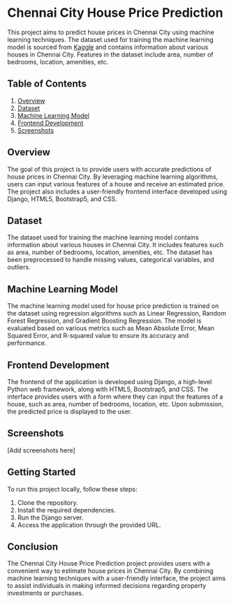 # Chennai City House Price Prediction

This project aims to predict house prices in Chennai City using machine learning techniques. The dataset used for training the machine learning model is sourced from [Kaggle](https://www.kaggle.com/datasets/amaanafif/chennai-house-price) and contains information about various houses in Chennai City. Features in the dataset include area, number of bedrooms, location, amenities, etc.

## Table of Contents
1. [Overview](#overview)
2. [Dataset](#dataset)
3. [Machine Learning Model](#machine-learning-model)
4. [Frontend Development](#frontend-development)
5. [Screenshots](#screenshots)

## Overview <a name="overview"></a>
The goal of this project is to provide users with accurate predictions of house prices in Chennai City. By leveraging machine learning algorithms, users can input various features of a house and receive an estimated price. The project also includes a user-friendly frontend interface developed using Django, HTML5, Bootstrap5, and CSS.

## Dataset <a name="dataset"></a>
The dataset used for training the machine learning model contains information about various houses in Chennai City. It includes features such as area, number of bedrooms, location, amenities, etc. The dataset has been preprocessed to handle missing values, categorical variables, and outliers.

## Machine Learning Model <a name="machine-learning-model"></a>
The machine learning model used for house price prediction is trained on the dataset using regression algorithms such as Linear Regression, Random Forest Regression, and Gradient Boosting Regression. The model is evaluated based on various metrics such as Mean Absolute Error, Mean Squared Error, and R-squared value to ensure its accuracy and performance.

## Frontend Development <a name="frontend-development"></a>
The frontend of the application is developed using Django, a high-level Python web framework, along with HTML5, Bootstrap5, and CSS. The interface provides users with a form where they can input the features of a house, such as area, number of bedrooms, location, etc. Upon submission, the predicted price is displayed to the user.

## Screenshots <a name="screenshots"></a>
[Add screenshots here]

## Getting Started
To run this project locally, follow these steps:
1. Clone the repository.
2. Install the required dependencies.
3. Run the Django server.
4. Access the application through the provided URL.

## Conclusion
The Chennai City House Price Prediction project provides users with a convenient way to estimate house prices in Chennai City. By combining machine learning techniques with a user-friendly interface, the project aims to assist individuals in making informed decisions regarding property investments or purchases.
